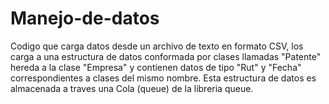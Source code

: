 # Manejo-de-datos
Codigo que carga datos desde un archivo de texto en formato CSV, los carga a una estructura de datos conformada por clases llamadas "Patente" hereda a la clase "Empresa" y contienen datos de tipo "Rut" y "Fecha" correspondientes a clases del mismo nombre. Esta estructura de datos es almacenada a traves una Cola (queue) de la libreria queue.
